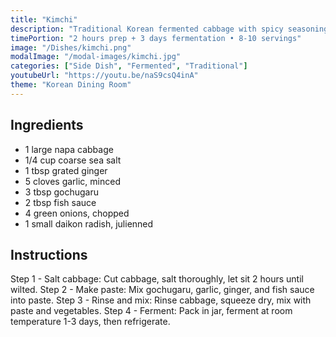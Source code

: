 ```yaml
---
title: "Kimchi"
description: "Traditional Korean fermented cabbage with spicy seasoning. Essential banchan that accompanies every Korean family meal."
timePortion: "2 hours prep + 3 days fermentation • 8-10 servings"
image: "/Dishes/kimchi.png"
modalImage: "/modal-images/kimchi.jpg"
categories: ["Side Dish", "Fermented", "Traditional"]
youtubeUrl: "https://youtu.be/naS9csQ4inA"
theme: "Korean Dining Room"
---
```


## Ingredients
- 1 large napa cabbage
- 1/4 cup coarse sea salt
- 1 tbsp grated ginger
- 5 cloves garlic, minced
- 3 tbsp gochugaru
- 2 tbsp fish sauce
- 4 green onions, chopped
- 1 small daikon radish, julienned

## Instructions
Step 1 - Salt cabbage: Cut cabbage, salt thoroughly, let sit 2 hours until wilted.
Step 2 - Make paste: Mix gochugaru, garlic, ginger, and fish sauce into paste.
Step 3 - Rinse and mix: Rinse cabbage, squeeze dry, mix with paste and vegetables.
Step 4 - Ferment: Pack in jar, ferment at room temperature 1-3 days, then refrigerate.